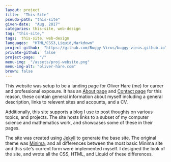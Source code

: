 ```yaml
---
layout: project
title:  "This Site"
pseudo-path: "this-site"
given-date:  "Aug, 2017"
categories: this-site, web-design
tag: "this-site,"
tags:  this-site, web-design
languages:  "HTML/CSS3,Liquid,Markdown"
project-github:  "https://github.com/Buggy-Virus/buggy-virus.github.io"
private-github:  false
project-page:  "/"
menu-img:  "/assets/proj-website.png"
menu-img-alt: "oliver-hare.com"
brown: false
---
```

This website was setup to be a landing page for Oliver Hare (me) for career and professional exposure. It has an [About page][about] and [Contact page][contact] for this reason, these contain general information about myself including a general description, links to relevent sites and accounts, and a CV.

Additionally, this site supports a blog I use to post thoughts on various topics, and projects. The site hosts links to a subset of my computer science and mathematics work, and showcases some of these in their pages.

The site was created using [Jekyll][jekyll] to generate the base site. The original theme was [Minima][minima], and all differences between the most basic Minima site and this site's current form were implemented myself. I designed the look of the site, and wrote all the CSS, HTML, and Liquid of these differences.

[about]: /about/
[contact]: /contact/
[jekyll]: https://jekyllrb.com/
[minima]: https://github.com/jekyll/minima
